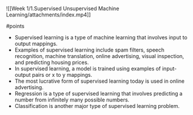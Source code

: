 ![[Week 1/1.Supervised Unsupervised Machine Learning/attachments/index.mp4]]


#points 
-   Supervised learning is a type of machine learning that involves input to output mappings.
-   Examples of supervised learning include spam filters, speech recognition, machine translation, online advertising, visual inspection, and predicting housing prices.
-   In supervised learning, a model is trained using examples of input-output pairs or x to y mappings.
-   The most lucrative form of supervised learning today is used in online advertising.
-   Regression is a type of supervised learning that involves predicting a number from infinitely many possible numbers.
-   Classification is another major type of supervised learning problem.
